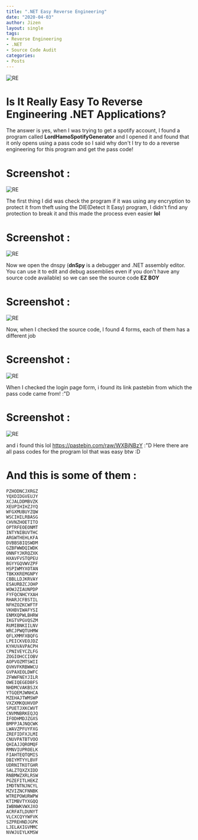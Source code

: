 ```yaml
---
title: ".NET Easy Reverse Engineering"
date: "2020-04-03"
author: Jizen
layout: single
tags:
- Reverse Engineering
- .NET
- Source Code Audit
categories:
- Posts
---
```

![RE](https://l.top4top.io/p_1554of2bd1.png)

# Is It Really Easy To Reverse Engineering .NET Applications?

The answer is yes, when I was trying to get a spotify account, I found a program called **LordHamoSpotifyGenerator** and I opened it and found that it only opens using a pass code so I said why don't I try to do a reverse engineering for this program and get the pass code!


# Screenshot :

![RE](https://i.top4top.io/p_15544yagy1.jpg)

The first thing I did was check the program if it was using any encryption to protect it from theft using the DIE(Detect It Easy) program, I didn't find any protection to break it and this made the process even easier **lol**

# Screenshot :

![RE](https://b.top4top.io/p_1554258a31.jpg)

Now we open the dnspy (**dnSpy** is a debugger and .NET assembly editor. You can use it to edit and debug assemblies even if you don't have any source code available) so we can see the source code **EZ BOY**

# Screenshot :

![RE](https://g.top4top.io/p_15547c9nc1.jpg)

Now, when I checked the source code, I found 4 forms, each of them has a different job

# Screenshot :

![RE](https://f.top4top.io/p_1554mcxg81.jpg)

When I checked the login page form, i found its link pastebin from which the pass code came from! :"D

# Screenshot : 

![RE](https://g.top4top.io/p_1554uqedx1.jpg)

and i found this lol https://pastebin.com/raw/WXBjNBzY :"D
Here there are all pass codes for the program lol that was easy btw :D

# And this is some of them :

```text
PZHODNCJXRGZ
YQXDIDGVEUJY
XCJALDDMBVZK
XEUPIHIHZJYQ
WFGXMUBUYZQW
WSCIHILRBASG
CHVNZHOETITO
OPTRFEOEONMT
INTYNIBUVTHC
ARGWTHEHLKFA
DVBBSBIQSWDM
GZBFWWDQIWDK
ONNFYJKRQZXK
HXAVFVSTQPEU
BGYYGQVWVZPF
HSPIWMYXOTAN
TBKXKREMGNPY
CBBLLDJKRVAY
ESAURBZCJOHP
WOWJZIAUNPDP
FYFQCNHCYXAH
RHARJCFBSTIL
NFHZOZKCWFTF
VKHBVIWAFYSI
ENMXQPWLBHRW
IKGTVPGVQSZM
RUMIBNKIILNV
WRCJPWQTUHMW
QFLXMMFXBQFG
LPEICKVEOJDZ
KYHUVAVPACPH
CPNIVEYCZLFG
ZOGIOHCCIOBV
AOPVOZMTSWII
QVHVFKRBWWCU
GVPAXEOLDWFC
ZFWWFNEYJILR
OWEIQEGEDBFS
NHDMCVAKBSJX
YTGQEMJWNHCA
MZEHAJTWMSWP
VXZXMKQUHVOP
SPUETJXKCWVT
CNVMNBRKEQJQ
IFODHMDJZGXS
BMPPJAJNQCWK
LWAVZPFUYFXG
ZREFIDFXJLMI
CNUVPATBTVOO
QHIAJJQROMQF
RMNVIUPROELK
FIAHTEQTQMIS
DBIYMTYYLBVF
UDRNITKOTGHR
SALZTQXZXIDD
RNBMWZXRLRSW
PGZEFITLHEKZ
IMDTNTNJNCYL
MZVIZNCFNNBK
WTREPOWURWPW
KTIMBVTYXGQQ
IWBNWKVWXJXO
ACRFATLDUNYT
VLCXCQYYWFVK
SZPREHNDJGPK
LJELAXIGVMMC
NVWJUIYLKMSW
```

